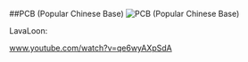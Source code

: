 ##PCB (Popular Chinese Base)
![PCB (Popular Chinese Base)](http://www.onehiveclan.com/uploads/2/8/8/6/28864503/7450830_orig.png)

LavaLoon:

www.youtube.com/watch?v=qe6wyAXpSdA


